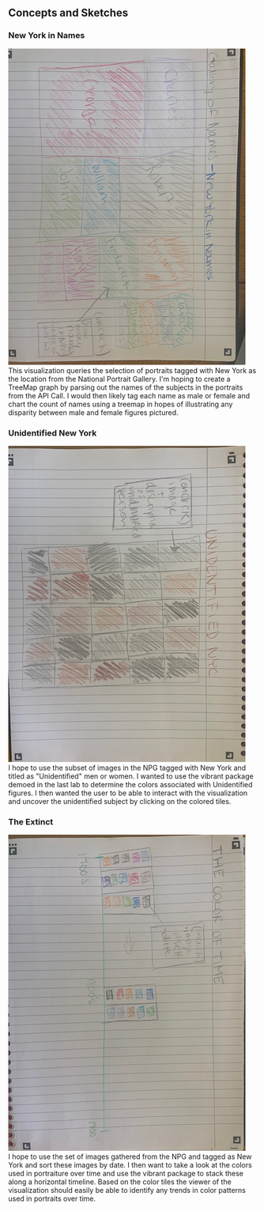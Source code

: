 <h2>Concepts and Sketches </h2>
<h3>New York in Names </h3>
<p>
<img src="TreeMap.jpg" >
 <br>
 This visualization queries the selection of portraits tagged with New York as the location from the National Portrait Gallery. 
 I'm hoping to create a TreeMap graph by parsing out the names of the subjects in the portraits from the API Call. I would then likely tag each name as male or female and chart the count of names using a treemap in hopes of illustrating any disparity between male and female figures pictured. 
 </p>

<h3>Unidentified New York</h3>
<p>
<img src="Unidentified.jpg" >
<br>
I hope to use the subset of images in the NPG tagged with New York and titled as "Unidentified" men or women. I wanted to use the vibrant package demoed in the last lab to determine the colors associated with Unidentified figures.
I then wanted the user to be able to interact with the visualization and uncover the unidentified subject by clicking on the colored tiles. 
</p>

<h3>The Extinct </h3>
<p>
<img src="TimeColor.jpg" >
<br>
I hope to use the set of images gathered from the NPG and tagged as New York and sort these images by date. I then want to take a look at the colors used in portraiture over time and use the vibrant package to stack these along a horizontal timeline. 
Based on the color tiles the viewer of the visualization should easily be able to identify any trends in color patterns used in portraits over time.
</p>